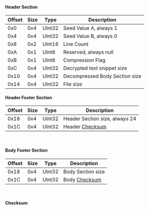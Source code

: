 


#### Header Section
| Offset | Size | Type | Description |
| --- | --- | --- | --- |
| 0x0 | 0x4 | UInt32 | Seed Value A, always 1 |
| 0x4 | 0x4 | UInt32 | Seed Value B, always 0 |
| 0x8 | 0x2 | UInt16 | Line Count |
| 0xA | 0x1 | UInt8 | Reserved, always null |
| 0xB | 0x1 | UInt8 | Compression Flag |
| 0xC | 0x4 | UInt32 | Decrypted text snippet size |
| 0x10 | 0x4 | UInt32 | Decompressed Body Section size |
| 0x14 | 0x4 | UInt32 | File size |

#### Header Footer Section
| Offset | Size | Type | Description |
| --- | --- | --- | --- |
| 0x18 | 0x4 | UInt32 | Header Section size, always 24 |
| 0x1C | 0x4 | UInt32 | Header [Checksum](https://github.com/Surihix/DoCTextTool/blob/master/Documentation/DecryptedFileStructure.md#checksum) |

<br>

#### Body Footer Section
| Offset | Size | Type | Description |
| --- | --- | --- | --- |
| 0x18 | 0x4 | UInt32 | Body Section size |
| 0x1C | 0x4 | UInt32 | Body [Checksum](https://github.com/Surihix/DoCTextTool/blob/master/Documentation/DecryptedFileStructure.md#checksum) |

<br>

#### Checksum
